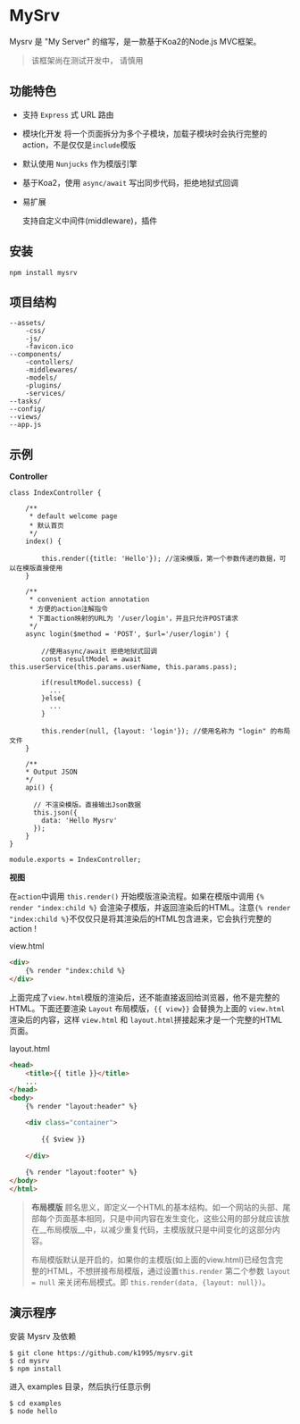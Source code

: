 # MySrv

Mysrv 是 "My Server" 的缩写，是一款基于Koa2的Node.js MVC框架。


  > 该框架尚在测试开发中， 请慎用

## 功能特色
* 支持 `Express` 式 URL 路由

* 模块化开发
  将一个页面拆分为多个子模块，加载子模块时会执行完整的action，不是仅仅是`include`模版

* 默认使用 `Nunjucks` 作为模版引擎

* 基于Koa2，使用 `async/await` 写出同步代码，拒绝地狱式回调

* 易扩展

  支持自定义中间件(middleware)，插件


## 安装
```
npm install mysrv
```



## 项目结构
```
--assets/
	-css/
	-js/
	-favicon.ico
--components/
	-contollers/
	-middlewares/
	-models/
	-plugins/
	-services/
--tasks/
--config/
--views/
--app.js
```



## 示例

__Controller__

```
class IndexController {

    /**
     * default welcome page
     * 默认首页
     */
    index() {

        this.render({title: 'Hello'}); //渲染模版，第一个参数传递的数据，可以在模版直接使用
    }

    /**
     * convenient action annotation
     * 方便的action注解指令
     * 下面action映射的URL为 '/user/login'，并且只允许POST请求
     */
    async login($method = 'POST', $url='/user/login') {
    	
    	//使用async/await 拒绝地狱式回调
    	const resultModel = await this.userService(this.params.userName, this.params.pass);
       	
       	if(resultModel.success) {
          ...
       	}else{
          ...
       	}
       	
       	this.render(null, {layout: 'login'}); //使用名称为 "login" 的布局文件
    }
    
    /**
    * Output JSON
    */
    api() {
      
      // 不渲染模版。直接输出Json数据
      this.json({
      	data: 'Hello Mysrv'
      });
    }
}

module.exports = IndexController;
```

__视图__ 

在`action`中调用 `this.render()` 开始模版渲染流程。如果在模版中调用 `{% render "index:child %}` 会渲染子模版，并返回渲染后的HTML。注意`{% render "index:child %}`不仅仅只是将其渲染后的HTML包含进来，它会执行完整的 action !

view.html

```html
<div>
	{% render "index:child %}
</div>
```



上面完成了`view.html`模版的渲染后，还不能直接返回给浏览器，他不是完整的HTML。下面还要渲染 `Layout` 布局模版，`{{ view}}` 会替换为上面的 `view.html`渲染后的内容，这样 `view.html` 和 `layout.html`拼接起来才是一个完整的HTML 页面。 

layout.html

```html
<head>
    <title>{{ title }}</title>
    ...
</head>
<body>
    {% render "layout:header" %}

    <div class="container">
    
        {{ $view }}
    
    </div>
    
    {% render "layout:footer" %}
</body>
</html>
```

> __布局模版__ 顾名思义，即定义一个HTML的基本结构。如一个网站的头部、尾部每个页面基本相同，只是中间内容在发生变化，这些公用的部分就应该放在__布局模版__中，以减少重复代码，主模版就只是中间变化的这部分内容。
>
> 布局模版默认是开启的，如果你的主模版(如上面的view.html)已经包含完整的HTML，不想拼接布局模版，通过设置`this.render` 第二个参数 `layout = null` 来关闭布局模式。即 `this.render(data, {layout: null})`。



## 演示程序

安装 Mysrv 及依赖

```
$ git clone https://github.com/k1995/mysrv.git
$ cd mysrv
$ npm install
```

进入 examples 目录，然后执行任意示例

```
$ cd examples
$ node hello
```